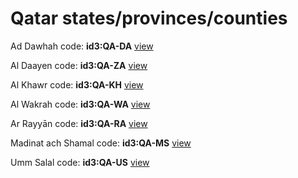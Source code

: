 # Qatar states/provinces/counties
Ad Dawhah     code: **id3:QA-DA**     [view](../export/geojson/medium/id3/qa/da.geojson)     


Al Daayen     code: **id3:QA-ZA**     [view](../export/geojson/medium/id3/qa/za.geojson)     


Al Khawr     code: **id3:QA-KH**     [view](../export/geojson/medium/id3/qa/kh.geojson)     


Al Wakrah     code: **id3:QA-WA**     [view](../export/geojson/medium/id3/qa/wa.geojson)     


Ar Rayyān     code: **id3:QA-RA**     [view](../export/geojson/medium/id3/qa/ra.geojson)     


Madinat ach Shamal     code: **id3:QA-MS**     [view](../export/geojson/medium/id3/qa/ms.geojson)     


Umm Salal     code: **id3:QA-US**     [view](../export/geojson/medium/id3/qa/us.geojson)     

